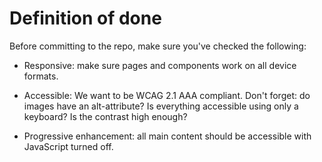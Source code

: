 # Definition of done

Before committing to the repo, make sure you've checked the following:

- Responsive: make sure pages and components work on all device formats.

- Accessible: We want to be WCAG 2.1 AAA compliant. Don't forget: do images have an alt-attribute?
  Is everything accessible using only a keyboard? Is the contrast high enough?

- Progressive enhancement: all main content should be accessible with JavaScript turned off.
